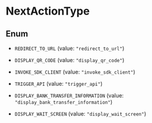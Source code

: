 

# NextActionType

## Enum


* `REDIRECT_TO_URL` (value: `"redirect_to_url"`)

* `DISPLAY_QR_CODE` (value: `"display_qr_code"`)

* `INVOKE_SDK_CLIENT` (value: `"invoke_sdk_client"`)

* `TRIGGER_API` (value: `"trigger_api"`)

* `DISPLAY_BANK_TRANSFER_INFORMATION` (value: `"display_bank_transfer_information"`)

* `DISPLAY_WAIT_SCREEN` (value: `"display_wait_screen"`)



